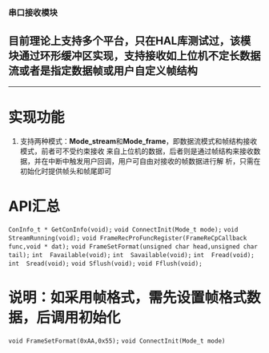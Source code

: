 
### 串口接收模块
##  目前理论上支持多个平台，只在HAL库测试过，该模块通过环形缓冲区实现，支持接收如上位机不定长数据流或者是指定数据帧或用户自定义帧结构

-------------------------------------------------------------------------------------

# 实现功能
1. 支持两种模式：**Mode_stream**和**Mode_frame**，即数据流模式和帧结构接收模式，前者可不受约束接收
   来自上位机的数据，后者则是通过帧结构来接收数据，并在中断中触发用户回调，用户可自由对接收的帧数据进行解
   析，只需在初始化时提供帧头和帧尾即可
# API汇总
`ConInfo_t * GetConInfo(void);`
`void ConnectInit(Mode_t mode);`
`void StreamRunning(void);`
`void FrameRecProFuncRegister(FrameReCpCallback func,void * dat);`
`void FrameSetFormat(unsigned char head,unsigned char tail);`
`int  Favailable(void);`
`int  Savailable(void);`
`int  Fread(void);`
`int  Sread(void);`
`void Sflush(void);`
`void Fflush(void);`
# 说明：如采用帧格式，需先设置帧格式数据，后调用初始化
`void FrameSetFormat(0xAA,0x55);`
`void ConnectInit(Mode_t mode)`

